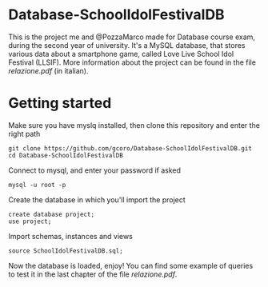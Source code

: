 # Database-SchoolIdolFestivalDB
This is the project me and @PozzaMarco made for Database course exam, during the second year of university. It's a MySQL database, that stores various data about a smartphone game, called Love Live School Idol Festival (LLSIF). More information about the project can be found in the file _relazione.pdf_ (in italian).

# Getting started 
Make sure you have myslq installed, then clone this repository and enter the right path 

```
git clone https://github.com/gcoro/Database-SchoolIdolFestivalDB.git 
cd Database-SchoolIdolFestivalDB 
```

Connect to mysql, and enter your password if asked

```
mysql -u root -p
``` 

Create the database in which you'll import the project 

```
create database project;
use project;
```

Import schemas, instances and views 
```
source SchoolIdolFestivalDB.sql;
```
  
Now the database is loaded, enjoy! You can find some example of queries to test it in the last chapter of the file _relazione.pdf_.
